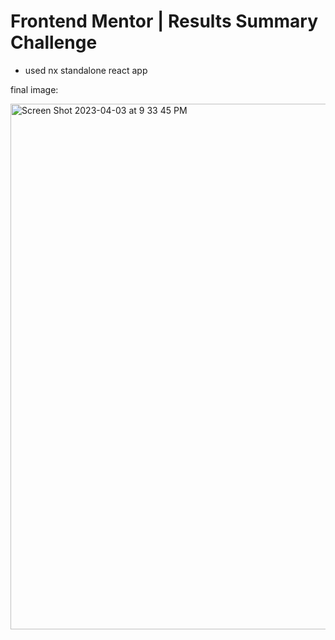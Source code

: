 # Frontend Mentor | Results Summary Challenge

- used nx standalone react app

final image:

<img width="841" alt="Screen Shot 2023-04-03 at 9 33 45 PM" src="https://user-images.githubusercontent.com/48446897/229672240-953cfe95-e1a4-47ed-b497-2cdd5c248d34.png">
